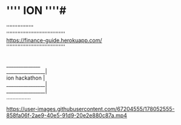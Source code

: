 # '''' ION ''''#

''''''''''''''''' <br>
'''''''''''''''''''''''''''''''''''''<br>
https://finance-guide.herokuapp.com/ <br>
''''''''''''''''''''''''''''''''''''' <br>
<br>

______________<br>
________________|<br>
ion hackathon |<br>
________________|<br>
________________|<br>
................

https://user-images.githubusercontent.com/67204555/178052555-858fa06f-2ae9-40e5-91d9-20e2e880c87a.mp4

